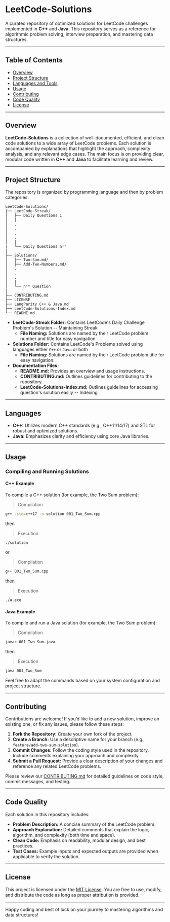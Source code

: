 # LeetCode-Solutions

A curated repository of optimized solutions for LeetCode challenges implemented in **C++** and **Java**. This repository serves as a reference for algorithmic problem solving, interview preparation, and mastering data structures.

---

## Table of Contents

- [Overview](#overview)
- [Project Structure](#project-structure)
- [Languages and Tools](#languages-and-tools)
- [Usage](#usage)
- [Contributing](#contributing)
- [Code Quality](#code-quality)
- [License](#license)

---

## Overview

**LeetCode-Solutions** is a collection of well-documented, efficient, and clean code solutions to a wide array of LeetCode problems. Each solution is accompanied by explanations that highlight the approach, complexity analysis, and any relevant edge cases. The main focus is on providing clear, modular code written in **C++** and **Java** to facilitate learning and review.

---

## Project Structure

The repository is organized by programming language and then by problem categories:

```
LeetCode-Solutions/
├── LeetCode-Streak/
│   ├── Daily Questions 1
│   | 
│   .
│   .
│   .
│   .
│   |
|   └── Daily Questions nᵗʰ
|
├── Solutions/
│   ├── Two-Sum.md/
│   ├── Add-Two-Numbers.md/
│   .
│   .
│   .
│   |
│   └── nᵗʰ Question
|
├── CONTRIBUTING.md
├── LICENSE
├── LangParity C++ & Java.md
├── LeetCode-Solutions-Index.md
└── README.md
```

- **LeetCode-Streak Folder:** Contains LeetCode's Daily Challenge Problem's Solution -- Maintaining Streak
  - **File Naming:** Solutions are named by their LeetCode problem number and title for easy navigation
- **Solutions Folder:** Contains LeetCode's Problems solved using languages either `C++` or `Java` or both
  - **File Naming:** Solutions are named by their LeetCode problem title for easy navigation.
- **Documentation Files:**
  - **README.md:** Provides an overview and usage instructions.
  - **CONTRIBUTING.md:** Outlines guidelines for contributing to the repository.
  - **LeetCode-Solutions-Index.md:** Outlines guidelines for accessing question's solution easily -- Indexing

---

## Languages

- **C++:** Utilizes modern C++ standards (e.g., C++11/14/17) and STL for robust and optimized solutions.
- **Java:** Emphasizes clarity and efficiency using core Java libraries.
---

## Usage

### Compiling and Running Solutions

#### C++ Example

To compile a C++ solution (for example, the Two Sum problem):

> Compilation
```bash
g++ -std=c++17 -o solution 001_Two_Sum.cpp
```
then
> Execution
```bash
./solution
```

or
> Compilation
```bash
g++ 001_Two_Sum.cpp
```
then
> Execution
```bash
./a.exe
```

#### Java Example

To compile and run a Java solution (for example, the Two Sum problem):
> Compilation
```bash
javac 001_Two_Sum.java
```
then
> Execution
```bash
java 001_Two_Sum
```

Feel free to adapt the commands based on your system configuration and project structure.

---

## Contributing

Contributions are welcome! If you’d like to add a new solution, improve an existing one, or fix any issues, please follow these steps:

1. **Fork the Repository:** Create your own fork of the project.
2. **Create a Branch:** Use a descriptive name for your branch (e.g., `feature/add-two-sum-solution`).
3. **Commit Changes:** Follow the coding style used in the repository. Include comments explaining your approach and complexity.
4. **Submit a Pull Request:** Provide a clear description of your changes and reference any related LeetCode problems.

Please review our [CONTRIBUTING.md](CONTRIBUTING.md) for detailed guidelines on code style, commit messages, and testing.

---

## Code Quality

Each solution in this repository includes:

- **Problem Description:** A concise summary of the LeetCode problem.
- **Approach Explanation:** Detailed comments that explain the logic, algorithm, and complexity (both time and space).
- **Clean Code:** Emphasis on readability, modular design, and best practices.
- **Test Cases:** Example inputs and expected outputs are provided when applicable to verify the solution.

---

## License

This project is licensed under the [MIT License](LICENSE). You are free to use, modify, and distribute the code as long as proper attribution is provided.

---

Happy coding and best of luck on your journey to mastering algorithms and data structures!
